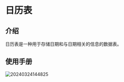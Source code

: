 # 日历表

<PluginInfo name="calendar"></PluginInfo>

## 介绍

日历表是一种用于存储日期和与日期相关的信息的数据表。

## 使用手册

![20240324144825](https://static-docs.nocobase.com/20240324144825.png)